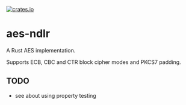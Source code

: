 [![crates.io](https://img.shields.io/badge/aes--ndlr-0.0.2-orange.svg)](https://crates.io/crates/aes-ndlr)

# aes-ndlr

A Rust AES implementation.

Supports ECB, CBC and CTR block cipher modes and PKCS7 padding.

## TODO

- see about using property testing